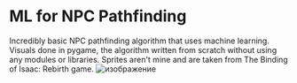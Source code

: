 # ML for NPC Pathfinding
Incredibly basic NPC pathfinding algorithm that uses machine learning. Visuals done in pygame, the algorithm written from scratch without using any modules or libraries.
Sprites aren't mine and are taken from The Binding of Isaac: Rebirth game.
![изображение](https://user-images.githubusercontent.com/87701031/223215622-e24fe251-55d6-4857-b830-c5163cd79191.png)

